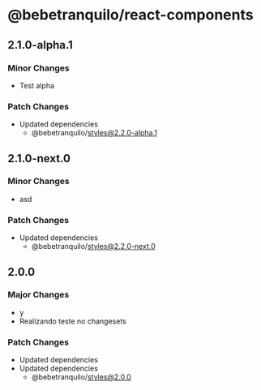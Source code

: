 # @bebetranquilo/react-components

## 2.1.0-alpha.1

### Minor Changes

- Test alpha

### Patch Changes

- Updated dependencies
  - @bebetranquilo/styles@2.2.0-alpha.1

## 2.1.0-next.0

### Minor Changes

- asd

### Patch Changes

- Updated dependencies
  - @bebetranquilo/styles@2.2.0-next.0

## 2.0.0

### Major Changes

- y
- Realizando teste no changesets

### Patch Changes

- Updated dependencies
- Updated dependencies
  - @bebetranquilo/styles@2.0.0

